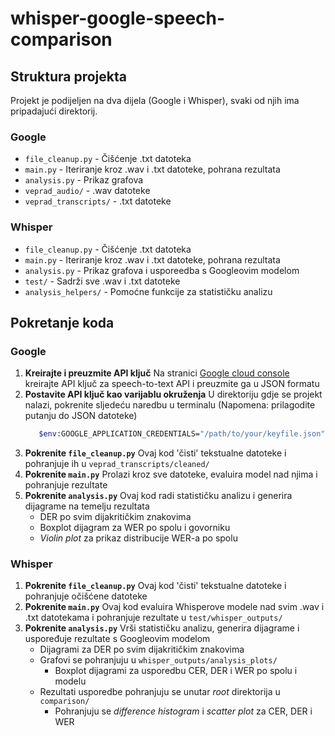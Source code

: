 # whisper-google-speech-comparison

## Struktura projekta

Projekt je podijeljen na dva dijela (Google i Whisper), svaki od njih ima pripadajući direktorij.

### Google 
- `file_cleanup.py` - Čišćenje .txt datoteka
- `main.py` - Iteriranje kroz .wav i .txt datoteke, pohrana rezultata
- `analysis.py` - Prikaz grafova
- `veprad_audio/` - .wav datoteke
- `veprad_transcripts/` - .txt datoteke

### Whisper
- `file_cleanup.py` - Čišćenje .txt datoteka
- `main.py` - Iteriranje kroz .wav i .txt datoteke, pohrana rezultata
- `analysis.py` - Prikaz grafova i usporeedba s Googleovim modelom
- `test/` - Sadrži sve .wav i .txt datoteke
- `analysis_helpers/` - Pomoćne funkcije za statističku analizu

## Pokretanje koda

### Google
1. **Kreirajte i preuzmite API ključ**
   Na stranici [Google cloud console](https://console.cloud.google.com/) kreirajte API ključ za speech-to-text API i preuzmite ga u JSON formatu
2. **Postavite API ključ kao varijablu okruženja**
   U direktoriju gdje se projekt nalazi, pokrenite sljedeću naredbu u terminalu (Napomena: prilagodite putanju do JSON datoteke)
   ```sh
      $env:GOOGLE_APPLICATION_CREDENTIALS="/path/to/your/keyfile.json"
   ```
3. **Pokrenite `file_cleanup.py`**
   Ovaj kod 'čisti' tekstualne datoteke i pohranjuje ih u `veprad_transcripts/cleaned/`
4. **Pokrenite `main.py`**
   Prolazi kroz sve datoteke, evaluira model nad njima i pohranjuje rezultate 
5. **Pokrenite `analysis.py`**
   Ovaj kod radi statističku analizu i generira dijagrame na temelju rezultata
   - DER po svim dijakritičkim znakovima
   - Boxplot dijagram za WER po spolu i govorniku
   - *Violin plot* za prikaz distribucije WER-a po spolu

### Whisper
1. **Pokrenite `file_cleanup.py`**
   Ovaj kod 'čisti' tekstualne datoteke i pohranjuje očišćene datoteke
2. **Pokrenite `main.py`**
   Ovaj kod evaluira Whisperove modele nad svim .wav i .txt datotekama i pohranjuje rezultate u `test/whisper_outputs/`
3. **Pokrenite `analysis.py`**
   Vrši statističku analizu, generira dijagrame i uspoređuje rezultate s Googleovim modelom
   - Dijagrami za DER po svim dijakritičkim znakovima
   - Grafovi se pohranjuju u `whisper_outputs/analysis_plots/`
      - Boxplot dijagrami za usporedbu CER, DER i WER po spolu i modelu 
   - Rezultati usporedbe pohranjuju se unutar *root* direktorija u `comparison/`
      - Pohranjuju se *difference histogram* i *scatter plot* za CER, DER i WER 
